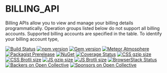 # BILLING_API
Billing APIs allow you to view and manage your billing details programmatically.  Operation groups listed below do not support all billing accounts.  Supported billing accounts are specified in the table. To identify your billing account type,

<link rel="stylesheet" href="https://cdn.jsdelivr.net/npm/bootstrap@4.0.0/dist/css/bootstrap.min.css" integrity="sha384-Gn5384xqQ1aoWXA+058RXPxPg6fy4IWvTNh0E263XmFcJlSAwiGgFAW/dAiS6JXm" crossorigin="anonymous">



<p dir="auto"><a href="https://github.com/twbs/bootstrap/actions?query=workflow%3AJS+Tests+branch%3Amain"><img src="https://camo.githubusercontent.com/8d83ac40c2f7ee54724043ddde610fd6929b8fdb212285784b13a1543c1b03b9/68747470733a2f2f696d672e736869656c64732e696f2f6769746875622f776f726b666c6f772f7374617475732f747762732f626f6f7473747261702f4a5325323054657374732f6d61696e3f6c6162656c3d4a532532305465737473266c6f676f3d676974687562" alt="Build Status" data-canonical-src="https://img.shields.io/github/workflow/status/twbs/bootstrap/JS%20Tests/main?label=JS%20Tests&amp;logo=github" style="max-width: 100%;"></a>
<a href="https://www.npmjs.com/package/bootstrap" rel="nofollow"><img src="https://camo.githubusercontent.com/1c4959f767490620530549105570f72a619c1531859015de2f9097367a695018/68747470733a2f2f696d672e736869656c64732e696f2f6e706d2f762f626f6f747374726170" alt="npm version" data-canonical-src="https://img.shields.io/npm/v/bootstrap" style="max-width: 100%;"></a>
<a href="https://rubygems.org/gems/bootstrap" rel="nofollow"><img src="https://camo.githubusercontent.com/b43556d785f91ef7f57c56e7fd4b41181c6ae8492d3c06eef4d737cd9b0ff6f7/68747470733a2f2f696d672e736869656c64732e696f2f67656d2f762f626f6f747374726170" alt="Gem version" data-canonical-src="https://img.shields.io/gem/v/bootstrap" style="max-width: 100%;"></a>
<a href="https://atmospherejs.com/twbs/bootstrap" rel="nofollow"><img src="https://camo.githubusercontent.com/ea232a4866502fa1c0e3a9b4eca1c104ba3dbc8a15c7c9a1fc65b66a2ed8a300/68747470733a2f2f696d672e736869656c64732e696f2f62616467652f6d6574656f722d74776273253341626f6f7473747261702d626c7565" alt="Meteor Atmosphere" data-canonical-src="https://img.shields.io/badge/meteor-twbs%3Abootstrap-blue" style="max-width: 100%;"></a>
<a href="https://packagist.org/packages/twbs/bootstrap" rel="nofollow"><img src="https://camo.githubusercontent.com/c3a90fdc1f024170ffec807e7f3fc4a806676b5fdcf47cbf78fa81d32b8156a5/68747470733a2f2f696d672e736869656c64732e696f2f7061636b61676973742f767072652f747762732f626f6f747374726170" alt="Packagist Prerelease" data-canonical-src="https://img.shields.io/packagist/vpre/twbs/bootstrap" style="max-width: 100%;"></a>
<a href="https://www.nuget.org/packages/bootstrap/absoluteLatest" rel="nofollow"><img src="https://camo.githubusercontent.com/9cbe695f35c7b2ae5683ad465c53cd11d404a50c24bda5334886b386be21b6ff/68747470733a2f2f696d672e736869656c64732e696f2f6e756765742f767072652f626f6f747374726170" alt="NuGet" data-canonical-src="https://img.shields.io/nuget/vpre/bootstrap" style="max-width: 100%;"></a>
<a href="https://coveralls.io/github/twbs/bootstrap?branch=main" rel="nofollow"><img src="https://camo.githubusercontent.com/da3969c6fc3e0540ebadd0218db578086662935051bcbd28015491b4a3e60cb7/68747470733a2f2f696d672e736869656c64732e696f2f636f766572616c6c732f6769746875622f747762732f626f6f7473747261702f6d61696e" alt="Coverage Status" data-canonical-src="https://img.shields.io/coveralls/github/twbs/bootstrap/main" style="max-width: 100%;"></a>
<a href="https://github.com/twbs/bootstrap/blob/main/dist/css/bootstrap.min.css"><img src="https://camo.githubusercontent.com/146f0bfacc227abe8b0cd0f6af7657aa5e48262930b949122521c3d20367871f/68747470733a2f2f696d672e626164676573697a652e696f2f747762732f626f6f7473747261702f6d61696e2f646973742f6373732f626f6f7473747261702e6d696e2e6373733f636f6d7072657373696f6e3d677a6970266c6162656c3d435353253230677a697025323073697a65" alt="CSS gzip size" data-canonical-src="https://img.badgesize.io/twbs/bootstrap/main/dist/css/bootstrap.min.css?compression=gzip&amp;label=CSS%20gzip%20size" style="max-width: 100%;"></a>
<a href="https://github.com/twbs/bootstrap/blob/main/dist/css/bootstrap.min.css"><img src="https://camo.githubusercontent.com/f59a51f02133a8b0f148785a9a1cd7663006529d285b66f14aad748112edc4d2/68747470733a2f2f696d672e626164676573697a652e696f2f747762732f626f6f7473747261702f6d61696e2f646973742f6373732f626f6f7473747261702e6d696e2e6373733f636f6d7072657373696f6e3d62726f746c69266c6162656c3d43535325323042726f746c6925323073697a65" alt="CSS Brotli size" data-canonical-src="https://img.badgesize.io/twbs/bootstrap/main/dist/css/bootstrap.min.css?compression=brotli&amp;label=CSS%20Brotli%20size" style="max-width: 100%;"></a>
<a href="https://github.com/twbs/bootstrap/blob/main/dist/js/bootstrap.min.js"><img src="https://camo.githubusercontent.com/20de6704687da24f5fa1fc84bddec3cbefaf2143a0b571ea43f48ecd27142293/68747470733a2f2f696d672e626164676573697a652e696f2f747762732f626f6f7473747261702f6d61696e2f646973742f6a732f626f6f7473747261702e6d696e2e6a733f636f6d7072657373696f6e3d677a6970266c6162656c3d4a53253230677a697025323073697a65" alt="JS gzip size" data-canonical-src="https://img.badgesize.io/twbs/bootstrap/main/dist/js/bootstrap.min.js?compression=gzip&amp;label=JS%20gzip%20size" style="max-width: 100%;"></a>
<a href="https://github.com/twbs/bootstrap/blob/main/dist/js/bootstrap.min.js"><img src="https://camo.githubusercontent.com/9f89cf617fcff6ee6cb9f4fcad75a71ef83ae0484f73d360ddee01580568a3f9/68747470733a2f2f696d672e626164676573697a652e696f2f747762732f626f6f7473747261702f6d61696e2f646973742f6a732f626f6f7473747261702e6d696e2e6a733f636f6d7072657373696f6e3d62726f746c69266c6162656c3d4a5325323042726f746c6925323073697a65" alt="JS Brotli size" data-canonical-src="https://img.badgesize.io/twbs/bootstrap/main/dist/js/bootstrap.min.js?compression=brotli&amp;label=JS%20Brotli%20size" style="max-width: 100%;"></a>
<a href="https://www.browserstack.com/automate/public-build/SkxZcStBeExEdVJqQ2hWYnlWckpkNmNEY213SFp6WHFETWk2bGFuY3pCbz0tLXhqbHJsVlZhQnRBdEpod3NLSDMzaHc9PQ==--3d0b75245708616eb93113221beece33e680b229" rel="nofollow"><img src="https://camo.githubusercontent.com/324799b9c2b6aaf71ba2c674ee2c3598ffe4a0a2ecb73324cfd2709064614b11/68747470733a2f2f7777772e62726f77736572737461636b2e636f6d2f6175746f6d6174652f62616467652e7376673f62616467655f6b65793d536b785a635374426545784564564a7151326857596e6c57636b706b4e6d4e4559323133534670365748464554576b326247467559337043627a30744c58687162484a73566c5a68516e52426445706f64334e4c53444d7a6148633950513d3d2d2d33643062373532343537303836313665623933313133323231626565636533336536383062323239" alt="BrowserStack Status" data-canonical-src="https://www.browserstack.com/automate/badge.svg?badge_key=SkxZcStBeExEdVJqQ2hWYnlWckpkNmNEY213SFp6WHFETWk2bGFuY3pCbz0tLXhqbHJsVlZhQnRBdEpod3NLSDMzaHc9PQ==--3d0b75245708616eb93113221beece33e680b229" style="max-width: 100%;"></a>
<a href="#backers"><img src="https://camo.githubusercontent.com/2b9fd393a16aead5314287c67387ba38f3715ec2e5699f29b57cb38886e9077b/68747470733a2f2f696d672e736869656c64732e696f2f6f70656e636f6c6c6563746976652f6261636b6572732f626f6f747374726170" alt="Backers on Open Collective" data-canonical-src="https://img.shields.io/opencollective/backers/bootstrap" style="max-width: 100%;"></a>
<a href="#sponsors"><img src="https://camo.githubusercontent.com/025e6f58fbd313a5f86e794e760618969d72ce460ba561a18e712caa563933e2/68747470733a2f2f696d672e736869656c64732e696f2f6f70656e636f6c6c6563746976652f73706f6e736f72732f626f6f747374726170" alt="Sponsors on Open Collective" data-canonical-src="https://img.shields.io/opencollective/sponsors/bootstrap" style="max-width: 100%;"></a></p>
